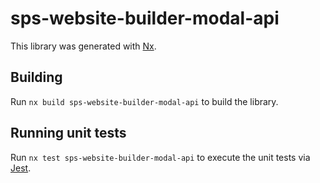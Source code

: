 # sps-website-builder-modal-api

This library was generated with [Nx](https://nx.dev).

## Building

Run `nx build sps-website-builder-modal-api` to build the library.

## Running unit tests

Run `nx test sps-website-builder-modal-api` to execute the unit tests via [Jest](https://jestjs.io).
